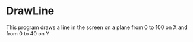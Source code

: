 # DrawLine
This program draws a line in the screen on a plane from 0 to 100 on X and from 0 to 40 on Y
